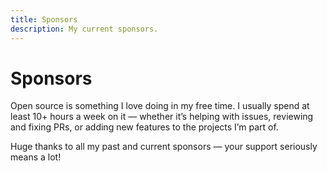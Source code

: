 ```yaml
---
title: Sponsors
description: My current sponsors.
---
```


# Sponsors

Open source is something I love doing in my free time. I usually spend at least 10+ hours a week on it — whether it’s helping with issues, reviewing and fixing PRs, or adding new features to the projects I’m part of.

Huge thanks to all my past and current sponsors — your support seriously means a lot!

<NuxtImg class="mx-auto" src="/sponsors.webp" sizes="800 xs:100vw sm:100vw md:100vw lg:800"  />